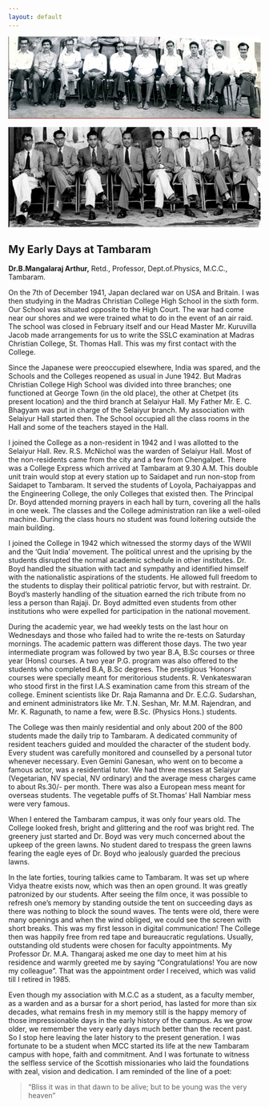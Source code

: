 ```yaml
---
layout: default
---
```


![Group](/assets/img/group1.png)

![Group](/assets/img/group2.png)

## My Early Days at Tambaram

**Dr.B.Mangalaraj Arthur,**
Retd., Professor, Dept.of.Physics, M.C.C., Tambaram.

On the 7th of December 1941, Japan declared war on USA and Britain. I was then studying in the Madras Christian College High School in the sixth form. Our School was situated opposite to the High Court. The war had come near our shores and we were trained what to do in the event of an air raid. The school was closed in February itself and our Head Master Mr. Kuruvilla Jacob made arrangements for us to write the SSLC examination at Madras Christian College, St. Thomas Hall. This was my first contact with the College.

Since the Japanese were preoccupied elsewhere, India was spared, and the Schools and the Colleges reopened as usual in June 1942. But Madras Christian College High School was divided into three branches; one functioned at George Town (in the old place), the other at Chetpet (its present location) and the third branch at Selaiyur Hall. My Father Mr. E. C. Bhagyam was put in charge of the Selaiyur branch. My association with Selaiyur Hall started then. The School occupied all the class rooms in the Hall and some of the teachers stayed in the Hall.

I joined the College as a non-resident in 1942 and I was allotted to the Selaiyur Hall. Rev. R.S. McNichol was the warden of Selaiyur Hall. Most of the non-residents came from the city and a few from Chengalpet. There was a College Express which arrived at Tambaram at 9.30 A.M. This double unit train would stop at every station up to Saidapet and run non-stop from Saidapet to Tambaram. It served the students of Loyola, Pachaiyappas and the Engineering College, the only Colleges that existed then. The Principal Dr. Boyd attended morning prayers in each hall by turn, covering all the halls in one week. The classes and the College administration ran like a well-oiled machine. During the class hours no student was found loitering outside the main building.

I joined the College in 1942 which witnessed the stormy days of the WWII and the ‘Quit India’ movement. The political unrest and the uprising by the students disrupted the normal academic schedule in other institutes. Dr. Boyd handled the situation with tact and sympathy and identified himself with the nationalistic aspirations of the students. He allowed full freedom to the students to display their political patriotic fervor, but with restraint. Dr. Boyd’s masterly handling of the situation earned the rich tribute from no less a person than Rajaji. Dr. Boyd admitted even students from other institutions who were expelled for participation in the national movement.

During the academic year, we had weekly tests on the last hour on Wednesdays and those who failed had to write the re-tests on Saturday mornings. The academic pattern was different those days. The two year intermediate program was followed by two year B.A, B.Sc courses or three year (Hons) courses. A two year P.G. program was also offered to the students who completed B.A, B.Sc degrees.
The prestigious ‘Honors' courses were specially meant for meritorious students. R. Venkateswaran who stood first in the first I.A.S examination came from this stream of the college. Eminent scientists like Dr. Raja Ramanna and Dr. E.C.G. Sudarshan, and eminent administrators like Mr. T.N. Seshan, Mr. M.M. Rajendran, and Mr. K. Ragunath, to name a few, were B.Sc. (Physics Hons.) students.

The College was then mainly residential and only about 200 of the 800 students made the daily trip to Tambaram. A dedicated community of resident teachers guided and moulded the character of the student body. Every student was carefully monitored and counselled by a personal tutor whenever necessary. Even Gemini Ganesan, who went on to become a famous actor, was a residential tutor.
We had three messes at Selaiyur (Vegetarian, NV special, NV ordinary) and the average mess charges came to about Rs.30/- per month. There was also a European mess meant for overseas students. The vegetable puffs of St.Thomas’ Hall Nambiar mess were very famous.

When I entered the Tambaram campus, it was only four years old. The College looked fresh, bright and glittering and the roof was bright red. The greenery just started and Dr. Boyd was very much concerned about the upkeep of the green lawns. No student dared to trespass the green lawns fearing the eagle eyes of Dr. Boyd who jealously guarded the precious lawns.

In the late forties, touring talkies came to Tambaram. It was set up where Vidya theatre exists now, which was then an open ground. It was greatly patronized by our students. After seeing the film once, it was possible to refresh one’s memory by standing outside the tent on succeeding days as there was nothing to block the sound waves. The tents were old, there were many openings and when the wind obliged, we could see the screen with short breaks. This was my first lesson in digital communication!
The College then was happily free from red tape and bureaucratic regulations. Usually, outstanding old students were chosen for faculty appointments. My Professor Dr. M.A. Thangaraj asked me one day to meet him at his residence and warmly greeted me by saying “Congratulations! You are now my colleague”. That was the appointment order I received, which was valid till I retired in 1985.

Even though my association with M.C.C as a student, as a faculty member, as a warden and as a bursar for a short period, has lasted for more than six decades, what remains fresh in my memory still is the happy memory of those impressionable days in the early history of the campus. As we grow older, we remember the very early days much better than the recent past. So I stop here leaving the later history to the present generation.
I was fortunate to be a student when MCC started its life at the new Tambaram campus with hope, faith and commitment. And I was fortunate to witness the selfless service of the Scottish missionaries who laid the foundations with zeal, vision and dedication. I am reminded of the line of a poet:

> “Bliss it was in that dawn to be alive; but to be young
>  was the very heaven”



